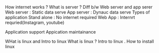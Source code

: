 How internet works ?
What is server ?
Diff b/w Web server and app serer 
    Web server : Static data serve 
    App server : Dynauc data serve
Types of application 
    Stand alone : No internet required 
    Web App : Internrt requried(Instagram, youtube)

Application support 
Appication maintainance 

WHat is linux and Intro to linux
    What is linux ? Intro to linux .
    How to install linux 
    
